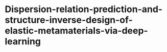 # Dispersion-relation-prediction-and-structure-inverse-design-of-elastic-metamaterials-via-deep-learning
